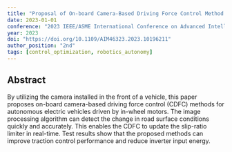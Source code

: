 ```yaml
---
title: "Proposal of On-board Camera-Based Driving Force Control Method for Autonomous Electric Vehicles"
date: 2023-01-01
conference: "2023 IEEE/ASME International Conference on Advanced Intelligent Mechatronics (AIM)"
year: 2023
doi: "https://doi.org/10.1109/AIM46323.2023.10196211"
author_position: "2nd"
tags: [control_optimization, robotics_autonomy]
---
```


## Abstract

By utilizing the camera installed in the front of a vehicle, this paper proposes on-board camera-based driving force control (CDFC) methods for autonomous electric vehicles driven by in-wheel motors. The image processing algorithm can detect the change in road surface conditions quickly and accurately. This enables the CDFC to update the slip-ratio limiter in real-time. Test results show that the proposed methods can improve traction control performance and reduce inverter input energy.